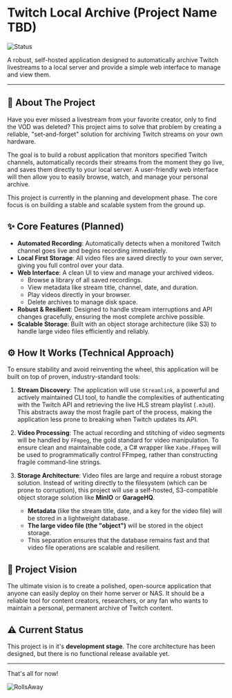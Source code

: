 # Twitch Local Archive (Project Name TBD)

![Status](https://img.shields.io/badge/status-in%20development-orange)

A robust, self-hosted application designed to automatically archive Twitch livestreams to a local server and provide a simple web interface to manage and view them.

---

## 📖 About The Project

Have you ever missed a livestream from your favorite creator, only to find the VOD was deleted? This project aims to solve that problem by creating a reliable, "set-and-forget" solution for archiving Twitch streams on your own hardware.

The goal is to build a robust application that monitors specified Twitch channels, automatically records their streams from the moment they go live, and saves them directly to your local server. A user-friendly web interface will then allow you to easily browse, watch, and manage your personal archive.

This project is currently in the planning and development phase. The core focus is on building a stable and scalable system from the ground up.

## ✨ Core Features (Planned)

*   **Automated Recording**: Automatically detects when a monitored Twitch channel goes live and begins recording immediately.
*   **Local First Storage**: All video files are saved directly to your own server, giving you full control over your data.
*   **Web Interface**: A clean UI to view and manage your archived videos.
    *   Browse a library of all saved recordings.
    *   View metadata like stream title, channel, date, and duration.
    *   Play videos directly in your browser.
    *   Delete archives to manage disk space.
*   **Robust & Resilient**: Designed to handle stream interruptions and API changes gracefully, ensuring the most complete archive possible.
*   **Scalable Storage**: Built with an object storage architecture (like S3) to handle large video files efficiently and reliably.

## ⚙️ How It Works (Technical Approach)

To ensure stability and avoid reinventing the wheel, this application will be built on top of proven, industry-standard tools:

1.  **Stream Discovery**: The application will use `Streamlink`, a powerful and actively maintained CLI tool, to handle the complexities of authenticating with the Twitch API and retrieving the live HLS stream playlist (`.m3u8`). This abstracts away the most fragile part of the process, making the application less prone to breaking when Twitch updates its API.

2.  **Video Processing**: The actual recording and stitching of video segments will be handled by `FFmpeg`, the gold standard for video manipulation. To ensure clean and maintainable code, a C# wrapper like `Xabe.FFmpeg` will be used to programmatically control FFmpeg, rather than constructing fragile command-line strings.

3.  **Storage Architecture**: Video files are large and require a robust storage solution. Instead of writing directly to the filesystem (which can be prone to corruption), this project will use a self-hosted, S3-compatible object storage solution like **MinIO** or **GarageHQ**.
    *   **Metadata** (like the stream title, date, and a key for the video file) will be stored in a lightweight database.
    *   **The large video file (the "object")** will be stored in the object storage.
    *   This separation ensures that the database remains fast and that video file operations are scalable and resilient.

## 🚀 Project Vision

The ultimate vision is to create a polished, open-source application that anyone can easily deploy on their home server or NAS. It should be a reliable tool for content creators, researchers, or any fan who wants to maintain a personal, permanent archive of Twitch content.

## ⚠️ Current Status

This project is in it's **development stage**. The core architecture has been designed, but there is no functional release available yet.

---

That's all for now!

![RollsAway](https://cdn.7tv.app/emote/01JPQTS6VQM3R2MBTGYHZJZB0E/2x.webp)

